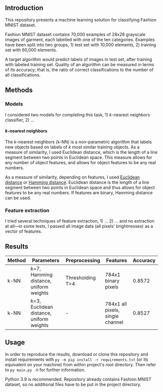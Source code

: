 ## Introduction
This repository presents a machine learning solution for classifying Fashion MNIST dataset.

Fashion MNIST dataset contains 70,000 examples of 28x28 grayscale images of garment, each labelled with one of the ten
categories. Examples have been split into two groups, 1) test set with 10,000 elements, 2) training set with 60,000
elements.

A target algorithm would predict labels of images in test set, after training with labeled training set. Quality of an
algorithm can be measured in terms of its accuracy; that is, the ratio of correct classifications to the number
of all classifications.

## Methods
### Models
I considered two models for completing this task, 1) *k*-nearest neighbors classifier, 2) ...

#### *k*-nearest neighbors
The *k*-nearest neighbors (k-NN) is a non-parametric algorithm that labels new objects based on labels of *k* most
similar training objects. As a measure of similarity, I used Euclidean distance, which is the length of a line segment
between two points in Euclidean space. This measure allows for any number of object features, and allows for object
features to be any real numbers.

As a measure of similarity, depending on features, I used
[Euclidean distance](https://en.wikipedia.org/wiki/Euclidean_distance) or
[Hamming distance](https://en.wikipedia.org/wiki/Hamming_distance). Euclidean distance is the length of a line segment
between two points in Euclidean space and thus allows for object features to be any  real numbers. If features are
binary, Hamming distance can be used.	

### Feature extraction
I tried several techniques of feature extraction, 1) ... 2) ...
and no extraction at all—in some tests, I passed all image data (all pixels' brightnesses) as a vector of features.


## Results
| Method		| Parameters									| Preprocessing			| Features							| Accuracy		|
| ----			| ----											| ----					| ----								| ----			|
| k-NN			| k=7, Hamming distance, uniform weights		| Thresholding T>4		| 784x1 binary pixels				| 0.8572		|
| k-NN			| k=3, Euclidean distance, uniform weights		| -						| 784x1 all pixels, single channel	| 0.8527		|

## Usage
In order to reproduce the results, download or clone this repository and install requirements with `py -m pip install
-r requirements.txt` (or its equivalent on your machine) from within project's root directory. Then refer to `py
main.py -h`
for further information.

Python 3.9 is recommended. Repository already contains Fashion MNIST dataset, so no additional files have to be put in
the project directory.